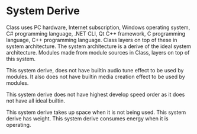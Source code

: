 # System Derive

Class uses PC hardware, Internet subscription, Windows operating system, C# programming language, .NET CLI, Qt C++ framework, 
C programming language, C++ programming language.
Class layers on top of these in system architecture.
The system architecture is a derive of the ideal system architecture.
Modules made from module sources in Class, layers on top of this system.

This system derive, does not have builtin audio tune effect to be used by modules.
It also does not have builtin media creation effect to be used by modules.

This system derive does not have highest develop speed order as it does not have all ideal builtin.

This system derive takes up space when it is not being used.
This system derive has weight.
This system derive consumes energy when it is operating.